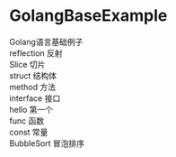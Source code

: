 # GolangBaseExample
Golang语言基础例子<br/>
reflection    反射<br/>
Slice         切片<br/>
struct        结构体<br/>
method        方法<br/>
interface     接口<br/>
hello         第一个<br/>
func          函数<br/>
const         常量<br/>
BubbleSort    冒泡排序<br/>
